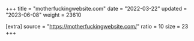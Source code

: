 +++
title = "motherfuckingwebsite.com"
date = "2022-03-22"
updated = "2023-06-08"
weight = 23610

[extra]
source = "https://motherfuckingwebsite.com/"
ratio = 10
size = 23
+++
